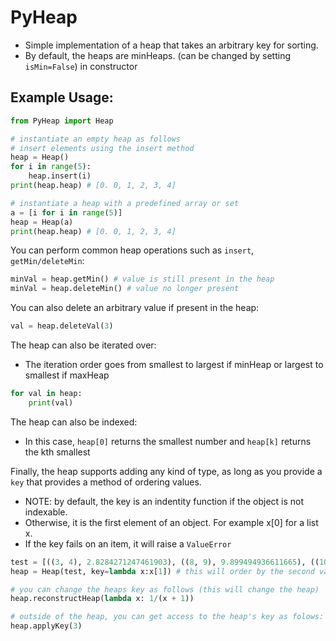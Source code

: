 # PyHeap

- Simple implementation of a heap that takes an arbitrary key for sorting.
- By default, the heaps are minHeaps. (can be changed by setting `isMin=False`) in constructor

## Example Usage:

```python
from PyHeap import Heap

# instantiate an empty heap as follows
# insert elements using the insert method
heap = Heap()
for i in range(5):
    heap.insert(i)
print(heap.heap) # [0. 0, 1, 2, 3, 4]

# instantiate a heap with a predefined array or set
a = [i for i in range(5)]
heap = Heap(a)
print(heap.heap) # [0. 0, 1, 2, 3, 4]
```

You can perform common heap operations such as `insert`, `getMin/deleteMin`:

```python
minVal = heap.getMin() # value is still present in the heap
minVal = heap.deleteMin() # value no longer present
```

You can also delete an arbitrary value if present in the heap:

```python
val = heap.deleteVal(3)
```

The heap can also be iterated over:

- The iteration order goes from smallest to largest if minHeap or largest to smallest if maxHeap

```python
for val in heap:
    print(val)
```

The heap can also be indexed:

- In this case, `heap[0]` returns the smallest number and `heap[k]` returns the kth smallest

Finally, the heap supports adding any kind of type, as long as you provide a `key` that provides a method of ordering values.

- NOTE: by default, the key is an indentity function if the object is not indexable.
- Otherwise, it is the first element of an object. For example x[0] for a list x.
- If the key fails on an item, it will raise a `ValueError`

```python
test = [((3, 4), 2.8284271247461903), ((8, 9), 9.899494936611665), ((10, 2), 9.0), ((0.1, 2), 0.9), ((10, 5), 9.486832980505138)]
heap = Heap(test, key=lambda x:x[1]) # this will order by the second value

# you can change the heaps key as follows (this will change the heap)
heap.reconstructHeap(lambda x: 1/(x + 1))

# outside of the heap, you can get access to the heap's key as folows:
heap.applyKey(3)
```
